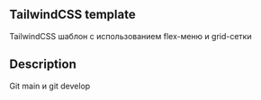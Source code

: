 ## TailwindCSS template
TailwindCSS шаблон с использованием flex-меню и grid-сетки

## Description
Git main и git develop